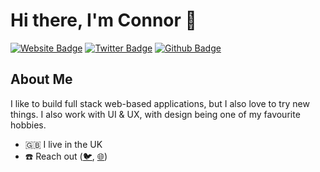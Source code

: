 # Hi there, I'm Connor 👋

<p><a href="https://www.connorjarrett.com/"><img src="https://img.shields.io/badge/-connorjarrett.com-f7f016?style=flat-square&amp;labelColor=f7f016&amp;logo=Google-Chrome&amp;logoColor=black&amp;link=https://www.connorjarrett.com/" alt="Website Badge"></a> <a href="https://twitter.com/ConnorJrt"><img src="https://img.shields.io/badge/-@ConnorJrt-1DA1F2?style=flat-square&amp;labelColor=1DA1F2&amp;logo=Twitter&amp;logoColor=white&amp;link=https://twitter.com/ConnorJrt" alt="Twitter Badge"></a> <a href="https://github.com/conjardev"><img src="https://img.shields.io/badge/-conjardev-e8e8e8?style=flat-square&amp;labelColor=e8e8e8&amp;logo=GitHub&amp;logoColor=black&amp;link=https://github.com/conjardev" alt="Github Badge"></a></p>

## About Me
I like to build full stack web-based applications, but I also love to try new things. I also work with UI & UX, with design being one of my favourite hobbies.
- :gb: I live in the UK
- :phone: Reach out ([:bird:](https://twitter.com/connorjrt), [:globe_with_meridians:](https://connorjarrett.com))
